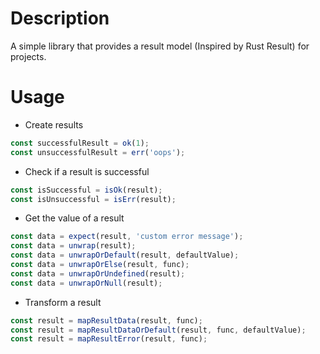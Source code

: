 # Description
A simple library that provides a result model (Inspired by Rust Result) for projects.

# Usage
+ Create results
```ts
const successfulResult = ok(1);
const unsuccessfulResult = err('oops');
```
+ Check if a result is successful
```ts
const isSuccessful = isOk(result);
const isUnsuccessful = isErr(result);
```
+ Get the value of a result
```ts
const data = expect(result, 'custom error message');
const data = unwrap(result);
const data = unwrapOrDefault(result, defaultValue);
const data = unwrapOrElse(result, func);
const data = unwrapOrUndefined(result);
const data = unwrapOrNull(result);
```
+ Transform a result
```ts
const result = mapResultData(result, func);
const result = mapResultDataOrDefault(result, func, defaultValue);
const result = mapResultError(result, func);
```
